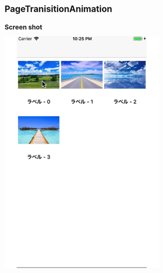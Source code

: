 # PageTranisitionAnimation

## Screen shot
![animation](https://github.com/label8/PageTranisitionAnimation/blob/images/animate_transition.gif)
